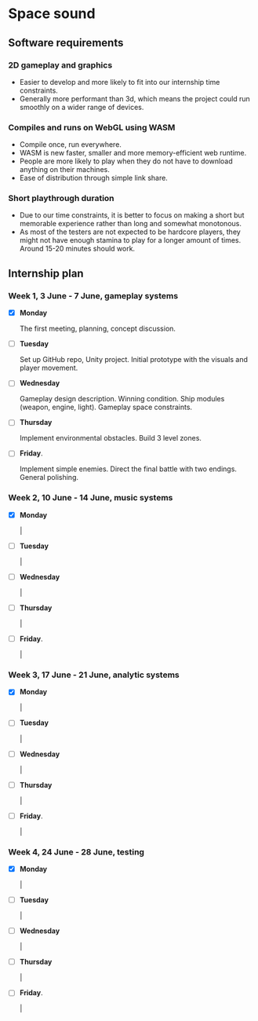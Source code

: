 # Space sound

## Software requirements

### 2D gameplay and graphics

- Easier to develop and more likely to fit into our internship time constraints.
- Generally more performant than 3d, which means the project could run smoothly on a wider range of devices.

### Compiles and runs on WebGL using WASM

- Compile once, run everywhere.
- WASM is new faster, smaller and more memory-efficient web runtime.
- People are more likely to play when they do not have to download anything on their machines.
- Ease of distribution through simple link share.

### Short playthrough duration

- Due to our time constraints, it is better to focus on making a short but memorable experience rather than long and somewhat monotonous.
- As most of the testers are not expected to be hardcore players, they might not have enough stamina to play for a longer amount of times. Around 15-20 minutes should work.

## Internship plan

### Week 1, 3 June - 7 June, gameplay systems

- [x] **Monday**
  
  The first meeting, planning, concept discussion.

- [ ] **Tuesday**

  Set up GitHub repo, Unity project. Initial prototype with the visuals and player movement.

- [ ] **Wednesday**
  
  Gameplay design description. Winning condition. Ship modules (weapon, engine, light). Gameplay space constraints.

- [ ] **Thursday**
  
  Implement environmental obstacles. Build 3 level zones.

- [ ] **Friday**.
  
  Implement simple enemies. Direct the final battle with two endings. General polishing.

### Week 2, 10 June - 14 June, music systems

- [x] **Monday**
  
  |

- [ ] **Tuesday**

  |

- [ ] **Wednesday**
  
  |

- [ ] **Thursday**
  
  |

- [ ] **Friday**.
  
  |

### Week 3, 17 June - 21 June, analytic systems

- [x] **Monday**
  
  |

- [ ] **Tuesday**

  |

- [ ] **Wednesday**
  
  |

- [ ] **Thursday**
  
  |

- [ ] **Friday**.
  
  |

### Week 4, 24 June - 28 June, testing

- [x] **Monday**
  
  |

- [ ] **Tuesday**

  |

- [ ] **Wednesday**
  
  |

- [ ] **Thursday**
  
  |

- [ ] **Friday**.
  
  |
